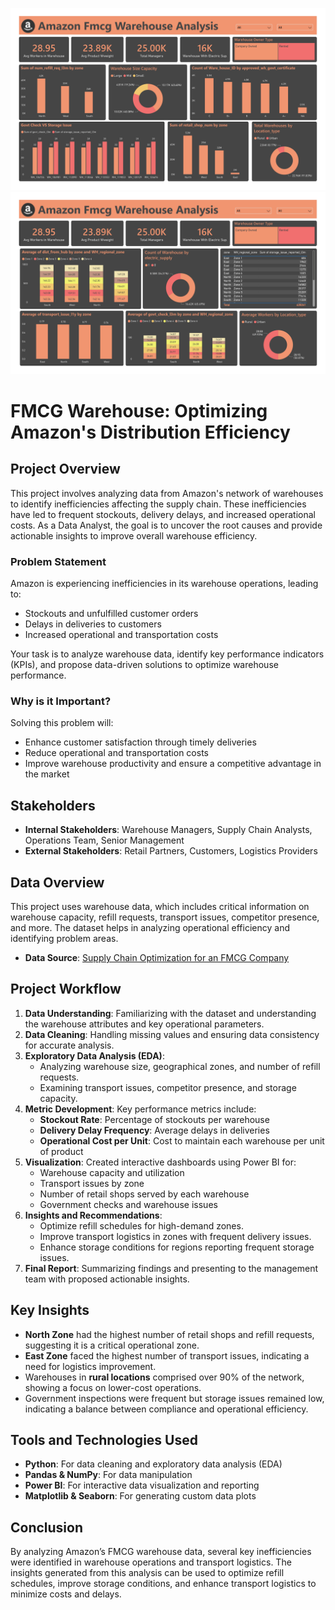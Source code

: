 ![Dashboard Overview](Dashboard.jpg)
![Detailed Analysis](Dashboard2.jpg)
# **FMCG Warehouse: Optimizing Amazon's Distribution Efficiency**

## **Project Overview**
This project involves analyzing data from Amazon's network of warehouses to identify inefficiencies affecting the supply chain. These inefficiencies have led to frequent stockouts, delivery delays, and increased operational costs. As a Data Analyst, the goal is to uncover the root causes and provide actionable insights to improve overall warehouse efficiency.

### **Problem Statement**
Amazon is experiencing inefficiencies in its warehouse operations, leading to:
- Stockouts and unfulfilled customer orders
- Delays in deliveries to customers
- Increased operational and transportation costs

Your task is to analyze warehouse data, identify key performance indicators (KPIs), and propose data-driven solutions to optimize warehouse performance.

### **Why is it Important?**
Solving this problem will:
- Enhance customer satisfaction through timely deliveries
- Reduce operational and transportation costs
- Improve warehouse productivity and ensure a competitive advantage in the market

## **Stakeholders**
- **Internal Stakeholders**: Warehouse Managers, Supply Chain Analysts, Operations Team, Senior Management
- **External Stakeholders**: Retail Partners, Customers, Logistics Providers

## **Data Overview**
This project uses warehouse data, which includes critical information on warehouse capacity, refill requests, transport issues, competitor presence, and more. The dataset helps in analyzing operational efficiency and identifying problem areas.

- **Data Source**: [Supply Chain Optimization for an FMCG Company](https://www.kaggle.com/datasets/suraj9727/supply-chain-optimization-for-a-fmcg-company)

## **Project Workflow**
1. **Data Understanding**: Familiarizing with the dataset and understanding the warehouse attributes and key operational parameters.
2. **Data Cleaning**: Handling missing values and ensuring data consistency for accurate analysis.
3. **Exploratory Data Analysis (EDA)**: 
   - Analyzing warehouse size, geographical zones, and number of refill requests.
   - Examining transport issues, competitor presence, and storage capacity.
4. **Metric Development**: Key performance metrics include:
   - **Stockout Rate**: Percentage of stockouts per warehouse
   - **Delivery Delay Frequency**: Average delays in deliveries
   - **Operational Cost per Unit**: Cost to maintain each warehouse per unit of product
5. **Visualization**: Created interactive dashboards using Power BI for:
   - Warehouse capacity and utilization
   - Transport issues by zone
   - Number of retail shops served by each warehouse
   - Government checks and warehouse issues
6. **Insights and Recommendations**:
   - Optimize refill schedules for high-demand zones.
   - Improve transport logistics in zones with frequent delivery issues.
   - Enhance storage conditions for regions reporting frequent storage issues.
7. **Final Report**: Summarizing findings and presenting to the management team with proposed actionable insights.

## **Key Insights**
- **North Zone** had the highest number of retail shops and refill requests, suggesting it is a critical operational zone.
- **East Zone** faced the highest number of transport issues, indicating a need for logistics improvement.
- Warehouses in **rural locations** comprised over 90% of the network, showing a focus on lower-cost operations.
- Government inspections were frequent but storage issues remained low, indicating a balance between compliance and operational efficiency.

## **Tools and Technologies Used**
- **Python**: For data cleaning and exploratory data analysis (EDA)
- **Pandas & NumPy**: For data manipulation
- **Power BI**: For interactive data visualization and reporting
- **Matplotlib & Seaborn**: For generating custom data plots

## **Conclusion**
By analyzing Amazon’s FMCG warehouse data, several key inefficiencies were identified in warehouse operations and transport logistics. The insights generated from this analysis can be used to optimize refill schedules, improve storage conditions, and enhance transport logistics to minimize costs and delays.
